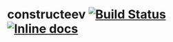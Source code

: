 # constructeev [![Build Status](https://travis-ci.org/bmalum/constructeev.svg)](https://travis-ci.org/bmalum/constructeev) [![Inline docs](http://inch-ci.org/github/bmalum/constructeev.svg?branch=master)](http://inch-ci.org/github/bmalum/constructeev)
